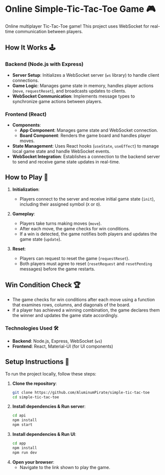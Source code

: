 # Online Simple-Tic-Tac-Toe Game 🎮

Online multiplayer Tic-Tac-Toe game! This project uses WebSocket for real-time communication between players.

## How It Works 🕹️

### Backend (Node.js with Express)

- **Server Setup**: Initializes a WebSocket server (`ws` library) to handle client connections.
- **Game Logic**: Manages game state in memory, handles player actions (`move`, `requestReset`), and broadcasts updates to clients.
- **WebSocket Communication**: Implements message types to synchronize game actions between players.

### Frontend (React)

- **Components**:
    - **App Component**: Manages game state and WebSocket connection.
    - **Board Component**: Renders the game board and handles player moves.
- **State Management**: Uses React hooks (`useState`, `useEffect`) to manage local game state and handle WebSocket events.
- **WebSocket Integration**: Establishes a connection to the backend server to send and receive game state updates in real-time.

## How to Play 🚀

1. **Initialization**:
    - Players connect to the server and receive initial game state (`init`), including their assigned symbol (`X` or `O`).

2. **Gameplay**:
    - Players take turns making moves (`move`).
    - After each move, the game checks for win conditions.
    - If a win is detected, the game notifies both players and updates the game state (`update`).

3. **Reset**:
    - Players can request to reset the game (`requestReset`).
    - Both players must agree to reset (`resetRequest` and `resetPending` messages) before the game restarts.


## Win Condition Check 🏆

- The game checks for win conditions after each move using a function that examines rows, columns, and diagonals of the board.
- If a player has achieved a winning combination, the game declares them the winner and updates the game state accordingly.

### Technologies Used 🛠️

- **Backend**: Node.js, Express, WebSocket (`ws`)
- **Frontend**: React, Material-UI (for UI components)

## Setup Instructions 🚀

To run the project locally, follow these steps:

1. **Clone the repository**:
   ```bash
   git clone https://github.com/AluminumPirate/simple-tic-tac-toe
   cd simple-tic-tac-toe

2. **Install dependencies & Run server**:
   ```bash
   cd api
   npm install
   npm start


3. **Install dependencies & Run UI**:
   ```bash
   cd app
   npm install
   npm run dev

4. **Open your browser**:
   - Navigate to the link shown to play the game.
